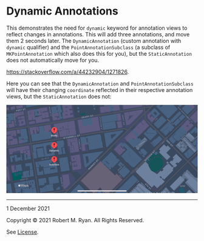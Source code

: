 #  Dynamic Annotations

This demonstrates the need for `dynamic` keyword for annotation views to reflect changes in annotations.
This will add three annotations, and move them 2 seconds later. The `DynamicAnnotation` (custom 
annotation with `dynamic` qualifier) and the `PointAnnotationSubclass` (a subclass of `MKPointAnnotation`
which also does this for you), but the `StaticAnnotation` does not automatically move for you.

https://stackoverflow.com/a/44232904/1271826.

Here you can see that the `DynamicAnnotation` and `PointAnnotationSubclass` will have their changing
`coordinate` reflected in their respective annotation views, but the `StaticAnnotation` does not:

![Animated annotation views](result.gif)

---

1 December 2021

Copyright © 2021 Robert M. Ryan. All Rights Reserved.

See [License](LICENSE.md).
